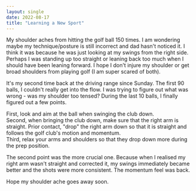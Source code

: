 ```yaml
---
layout: single
date: 2022-08-17
title: "Learning a New Sport" 
---
```


My shoulder aches from hitting the golf ball 150 times. I am wondering maybe my technique/posture is still incorrect and dad hasn't noticed it. I think it was because he was just looking at my swings from the right side. Perhaps I was standing up too straight or leaning back too much when I should have been leaning forward. I hope I don't injure my shoulder or get broad shoulders from playing golf (I am super scared of both).

It's my second time back at the driving range since Sunday. The first 90 balls, I couldn't really get into the flow. I was trying to figure out what was wrong - was my shoulder too tensed? During the last 10 balls, I finally figured out a few points. 

First, look and aim at the ball when swinging the club down.  
Second, when bringing the club down, make sure that the right arm is straight. Prior contact, "drop" the right arm down so that it is straight and follows the golf club's motion and momentum.  
Third, relax your arms and shoulders so that they drop down more during the prep position. 

The second point was the more crucial one. Because when I realised my right arm wasn't straight and corrected it, my swings immediately became better and the shots were more consistent. The momentum feel was back. 

Hope my shoulder ache goes away soon. 
